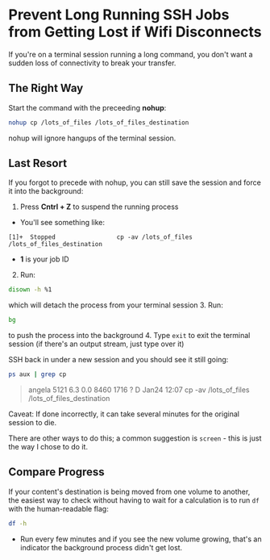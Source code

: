 # Prevent Long Running SSH Jobs from Getting Lost if Wifi Disconnects
If you're on a terminal session running a long command, you don't want a sudden loss of connectivity to break your transfer.

## The Right Way
Start the command with the preceeding **nohup**:
```bash
nohup cp /lots_of_files /lots_of_files_destination
```
nohup will ignore hangups of the terminal session.

## Last Resort
If you forgot to precede with nohup, you can still save the session and force it into the background:
1. Press **Cntrl + Z** to suspend the running process
  - You'll see something like:
  ```text
  [1]+  Stopped                 cp -av /lots_of_files /lots_of_files_destination
  ```
  - **1** is your job ID
2. Run:
  ```bash
  disown -h %1
  ```
  which will detach the process from your terminal session
3. Run:
  ```bash
  bg
  ```
  to push the process into the background
4. Type `exit` to exit the terminal session (if there's an output stream, just type over it)

SSH back in under a new session and you should see it still going:
```bash
ps aux | grep cp
```
> angela      5121  6.3  0.0   8460  1716 ?        D    Jan24  12:07 cp -av /lots_of_files /lots_of_files_destination

Caveat: If done incorrectly, it can take several minutes for the original session to die.

There are other ways to do this; a common suggestion is `screen` - this is just the way I chose to do it.

## Compare Progress
If your content's destination is being moved from one volume to another, the easiest way to check without having to wait for a calculation is to run `df` with the human-readable flag:
```bash
df -h
```
- Run every few minutes and if you see the new volume growing, that's an indicator the background process didn't get lost.
